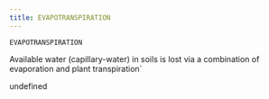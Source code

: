 ```yaml
---
title: EVAPOTRANSPIRATION
---
```

`EVAPOTRANSPIRATION`

Available water (capillary-water) in soils is lost via a combination of evaporation and 
plant transpiration`

undefined